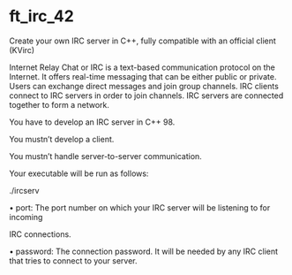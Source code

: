 # ft_irc_42
Create your own IRC server in C++, fully compatible with an official client (KVirc)


Internet Relay Chat or IRC is a text-based communication protocol on the Internet.
It offers real-time messaging that can be either public or private. Users can exchange
direct messages and join group channels.
IRC clients connect to IRC servers in order to join channels. IRC servers are connected
together to form a network.

You have to develop an IRC server in C++ 98.

You mustn’t develop a client.

You mustn’t handle server-to-server communication.

Your executable will be run as follows:

./ircserv <port> <password>
  
• port: The port number on which your IRC server will be listening to for incoming
  
IRC connections.
  
• password: The connection password. It will be needed by any IRC client that tries to connect to your server.
  
